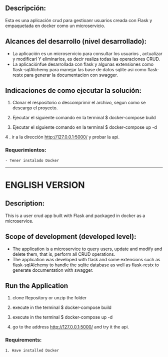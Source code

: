 ## Descripción:
Esta es una aplicación crud para gestioanr usuarios creada con Flask y empaquetada en docker como un microservicio.

## Alcances del desarrollo (nivel desarrollado):
- La aplicación es un microservicio para consultar los usuarios , actualizar y modificarl Y eliminarlos,
es decir realiza todas las operaciones CRUD.
- La aplicaciónfue desarrollada con flask y algunas extensiones como flask-sqlAlchemy para manejar las base de datos sqlite asi como flask-restx para generar la documentacion con swagger.

## Indicaciones de como ejecutar la solución:

1. Clonar el respositorio o descomprimir el archivo, segun como se descargo el proyecto.

2. Ejecutar el siguiente comando en la terminal
    $ docker-compose build

3.  Ejecutar el siguiente comando en la terminal
    $ docker-compose up -d

4 . ir a la dirección http://127.0.0.1:5000/ y probar la api.
### Requerimientos:
    - Tener instalado Docker

*************************************************

# ENGLISH VERSION
## Description:
This is a user crud app built with Flask and packaged in docker as a microservice.

## Scope of development (developed level):
- The application is a microservice to query users, update and modify and delete them,
that is, perform all CRUD operations.
- The application was developed with flask and some extensions such as flask-sqlAlchemy to handle the sqlite database as well as flask-restx to generate documentation with swagger.

## Run the Application
1. clone Repository or unzip the folder

2. execute in the terminal
    $ docker-compose build

3. execute in the terminal
    $ docker-compose up -d

4. go to the address http://127.0.0.1:5000/ and try it the api.

### Requirements:
    1. Have installed Docker
